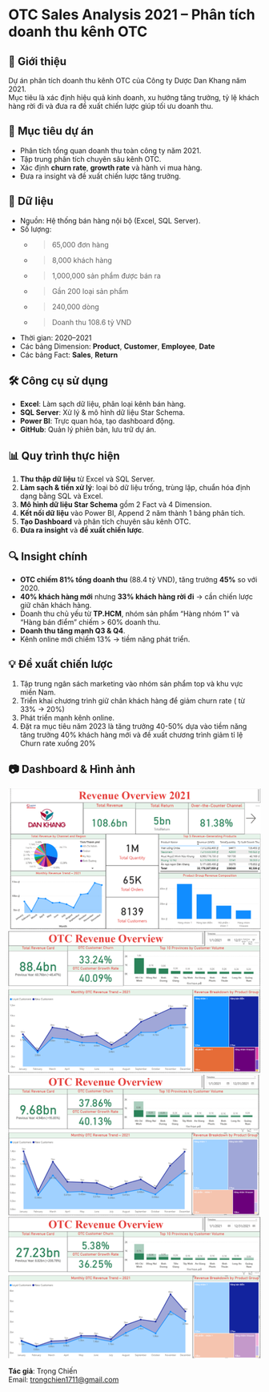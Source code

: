 # OTC Sales Analysis 2021 – Phân tích doanh thu kênh OTC

## 📌 Giới thiệu
Dự án phân tích doanh thu kênh OTC của Công ty Dược Dan Khang năm 2021.  
Mục tiêu là xác định hiệu quả kinh doanh, xu hướng tăng trưởng, tỷ lệ khách hàng rời đi và đưa ra đề xuất chiến lược giúp tối ưu doanh thu.

## 🎯 Mục tiêu dự án
- Phân tích tổng quan doanh thu toàn công ty năm 2021.
- Tập trung phân tích chuyên sâu kênh OTC.
- Xác định **churn rate**, **growth rate** và hành vi mua hàng.
- Đưa ra insight và đề xuất chiến lược tăng trưởng.

## 📂 Dữ liệu
- Nguồn: Hệ thống bán hàng nội bộ (Excel, SQL Server).
- Số lượng:
  - > 65,000 đơn hàng
  - > 8,000 khách hàng
  - > 1,000,000 sản phẩm được bán ra
  - > Gần 200 loại sản phẩm
  - > 240,000 dòng
  - > Doanh thu 108.6 tỷ VND
- Thời gian: 2020–2021
- Các bảng Dimension: **Product**, **Customer**, **Employee**, **Date**
- Các bảng Fact: **Sales**, **Return**
## 🛠 Công cụ sử dụng
- **Excel**: Làm sạch dữ liệu, phân loại kênh bán hàng.
- **SQL Server**: Xử lý & mô hình dữ liệu Star Schema.
- **Power BI**: Trực quan hóa, tạo dashboard động.
- **GitHub**: Quản lý phiên bản, lưu trữ dự án.

## 📊 Quy trình thực hiện
1. **Thu thập dữ liệu** từ Excel và SQL Server.
2. **Làm sạch & tiền xử lý**: loại bỏ dữ liệu trống, trùng lặp, chuẩn hóa định dạng bằng SQL và Excel.
3. **Mô hình dữ liệu Star Schema** gồm 2 Fact và 4 Dimension.
4. **Kết nối dữ liệu** vào Power BI, Append 2 năm thành 1 bảng phân tích.
5. **Tạo Dashboard** và phân tích chuyên sâu kênh OTC.
6. **Đưa ra insight** và **đề xuất chiến lược**.

## 🔍 Insight chính
- **OTC chiếm 81% tổng doanh thu** (88.4 tỷ VND), tăng trưởng **45%** so với 2020.
- **40% khách hàng mới** nhưng **33% khách hàng rời đi** → cần chiến lược giữ chân khách hàng.
- Doanh thu chủ yếu từ **TP.HCM**, nhóm sản phẩm “Hàng nhóm 1” và “Hàng bán điểm” chiếm > 60% doanh thu.
- **Doanh thu tăng mạnh Q3 & Q4**.
- Kênh online mới chiếm 13% → tiềm năng phát triển.

## 💡 Đề xuất chiến lược
1. Tập trung ngân sách marketing vào nhóm sản phẩm top và khu vực miền Nam.
2. Triển khai chương trình giữ chân khách hàng để giảm churn rate ( từ 33% -> 20%)
3. Phát triển mạnh kênh online.
4. Đặt ra mục tiêu năm 2023 là tăng trưởng 40-50% dựa vào tiềm năng tăng trưởng 40% khách hàng mới và đề xuất chương trình giảm tỉ lệ Churn rate xuống 20%

## 📷 Dashboard & Hình ảnh
![Revenue Overview](powerbi/dashboard_screenshots/Revenue_Overview.PNG)
![OTC Revenue](powerbi/dashboard_screenshots/OTC_Revenue.PNG)
![Highest Churn Rate](powerbi/dashboard_screenshots/Highest_Churn_Rate.PNG)
![Lowest Churn Rate](powerbi/dashboard_screenshots/Lowest_Churn_Rate.PNG)

**Tác giả**: Trọng Chiến  
Email: trongchien1711@gmail.com
